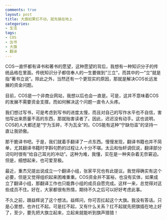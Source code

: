 ```yaml
---
comments: true
layout: post
title: 大旗如果扛不动，就先插在地上
categories:
- 生活
tags:
- COS
- 出书
- 大旗
- 翻译
---
```


COS一直怀都有译书和著书的愿望，这种愿望的背后，我想有一种知识分子的传统品格在里面。传统知识分子都信奉人的一生要做到“三立”，而其中的一“立”就是指“著书立说”。除此之外，当然还有一个更现实的原因，那就是解决COS长远发展的资金问题。

目前，COS是一个非商业网站，我想以后也会一直是。可是，这并不意味着COS的发展不需要资金支撑。而如何解决这个问题一直令人头疼。

我们想过写书，可是考虑到写书的进度太慢，而且对自己的写作水平也不自信，害怕写出来质量不高的东西，那就贻害读者了。因此，迟迟没有动手。这也说明，COS的人大都还是“宁为玉碎，不为瓦全”的。COS能有这种“宁缺勿滥”的坚持一直让我骄傲。

那干脆译书吧。于是，我们就着手翻译了一点东西。慢慢发现，翻译书籍也并不简单，尤其翻译书籍时字斟句酌的过程让人十分不堪。太云和怡轩调侃说，翻译部分词句时很有“给自己耳光的冲动”。这种为难，我懂，实在是一种夹杂着无奈窘迫。但是，细想起来，也可爱至极。

最近，重杰兄提出说成立一个翻译小组，张家平兄也有此提议。我觉得确实有这个必要，但是又觉得组织起来困难重重。COS资金并不富裕，也没有实体，如果成立了翻译小组，那翻译工作也只能靠小组的成员自愿完成。这样一来，总觉得对这些成员不住。好在，大家都很有热情，期待不久之后可以好好考虑此事。

不久之前，跟益辉说了这个想法。益辉问，你可否扛起这个大旗。我没有答话。只是心里想，也许扛不起。可是扛不起，又有什么关系？扛不起就先把旗插在地上好了，至少，要先把大旗立起来，立起来就能听到旗声猎猎！
